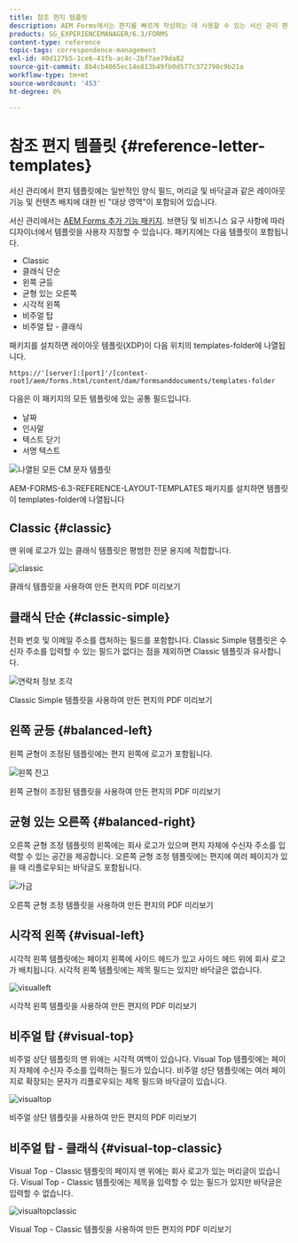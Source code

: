 ```yaml
---
title: 참조 편지 템플릿
description: AEM Forms에서는 편지를 빠르게 작성하는 데 사용할 수 있는 서신 관리 편지 레이아웃 템플릿을 제공합니다.
products: SG_EXPERIENCEMANAGER/6.3/FORMS
content-type: reference
topic-tags: correspondence-management
exl-id: 40d127b5-1ce6-41fb-ac4c-2bf7ae79da82
source-git-commit: 8b4cb4065ec14e813b49fb0d577c372790c9b21a
workflow-type: tm+mt
source-wordcount: '453'
ht-degree: 0%

---
```


# 참조 편지 템플릿 {#reference-letter-templates}

서신 관리에서 편지 템플릿에는 일반적인 양식 필드, 머리글 및 바닥글과 같은 레이아웃 기능 및 컨텐츠 배치에 대한 빈 &quot;대상 영역&quot;이 포함되어 있습니다.

서신 관리에서는 [AEM Forms 추가 기능 패키지](https://experienceleague.adobe.com/docs/experience-manager-release-information/aem-release-updates/forms-updates/aem-forms-releases.html?lang=en). 브랜딩 및 비즈니스 요구 사항에 따라 디자이너에서 템플릿을 사용자 지정할 수 있습니다. 패키지에는 다음 템플릿이 포함됩니다.

* Classic
* 클래식 단순
* 왼쪽 균등
* 균형 있는 오른쪽
* 시각적 왼쪽
* 비주얼 탑
* 비주얼 탑 - 클래식

패키지를 설치하면 레이아웃 템플릿(XDP)이 다음 위치의 templates-folder에 나열됩니다.

`https://'[server]:[port]'/[context-root]/aem/forms.html/content/dam/formsanddocuments/templates-folder`

다음은 이 패키지의 모든 템플릿에 있는 공통 필드입니다.

* 날짜
* 인사말
* 텍스트 닫기
* 서명 텍스트

![나열된 모든 CM 문자 템플릿](assets/templatescorrespondence.png)

AEM-FORMS-6.3-REFERENCE-LAYOUT-TEMPLATES 패키지를 설치하면 템플릿이 templates-folder에 나열됩니다

## Classic {#classic}

맨 위에 로고가 있는 클래식 템플릿은 평범한 전문 용지에 적합합니다.

![classic](assets/classic.png)

클래식 템플릿을 사용하여 만든 편지의 PDF 미리보기

## 클래식 단순 {#classic-simple}

전화 번호 및 이메일 주소를 캡처하는 필드를 포함합니다. Classic Simple 템플릿은 수신자 주소를 입력할 수 있는 필드가 없다는 점을 제외하면 Classic 템플릿과 유사합니다.

![연락처 정보 조각](assets/classicsimple.png)

Classic Simple 템플릿을 사용하여 만든 편지의 PDF 미리보기

## 왼쪽 균등 {#balanced-left}

왼쪽 균형이 조정된 템플릿에는 편지 왼쪽에 로고가 포함됩니다.

![왼쪽 잔고](assets/balancedleft.png)

왼쪽 균형이 조정된 템플릿을 사용하여 만든 편지의 PDF 미리보기

## 균형 있는 오른쪽 {#balanced-right}

오른쪽 균형 조정 템플릿의 왼쪽에는 회사 로고가 있으며 편지 자체에 수신자 주소를 입력할 수 있는 공간을 제공합니다. 오른쪽 균형 조정 템플릿에는 편지에 여러 페이지가 있을 때 리플로우되는 바닥글도 포함됩니다.

![가금](assets/balancedright.png)

오른쪽 균형 조정 템플릿을 사용하여 만든 편지의 PDF 미리보기

## 시각적 왼쪽 {#visual-left}

시각적 왼쪽 템플릿에는 페이지 왼쪽에 사이드 헤드가 있고 사이드 헤드 위에 회사 로고가 배치됩니다. 시각적 왼쪽 템플릿에는 제목 필드는 있지만 바닥글은 없습니다.

![visualleft](assets/visualleft.png)

시각적 왼쪽 템플릿을 사용하여 만든 편지의 PDF 미리보기

## 비주얼 탑 {#visual-top}

비주얼 상단 템플릿의 맨 위에는 시각적 여백이 있습니다. Visual Top 템플릿에는 페이지 자체에 수신자 주소를 입력하는 필드가 있습니다. 비주얼 상단 템플릿에는 여러 페이지로 확장되는 문자가 리플로우되는 제목 필드와 바닥글이 있습니다.

![visualtop](assets/visualtop.png)

비주얼 상단 템플릿을 사용하여 만든 편지의 PDF 미리보기

## 비주얼 탑 - 클래식 {#visual-top-classic}

Visual Top - Classic 템플릿의 페이지 맨 위에는 회사 로고가 있는 머리글이 있습니다. Visual Top - Classic 템플릿에는 제목을 입력할 수 있는 필드가 있지만 바닥글은 입력할 수 없습니다.

![visualtopclassic](assets/visualtopclassic.png)

Visual Top - Classic 템플릿을 사용하여 만든 편지의 PDF 미리보기
